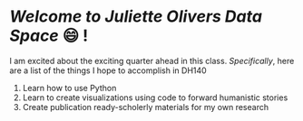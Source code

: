 # __*Welcome to Juliette Olivers Data Space*__ :smile: !
I am excited about the exciting quarter ahead in this class.
_Specifically_, here are a list of the things I hope to accomplish in DH140
1. Learn how to use Python 
2. Learn to create visualizations using code to forward humanistic stories
3. Create publication ready-scholerly materials for my own research 


